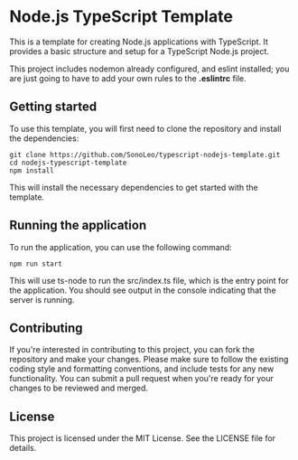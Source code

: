 # Node.js TypeScript Template

This is a template for creating Node.js applications with TypeScript. It provides a basic structure and setup for a TypeScript Node.js project.

This project includes nodemon already configured, and eslint installed; you are just going to have to add your own rules to the **.eslintrc** file.

## Getting started

To use this template, you will first need to clone the repository and install the dependencies:

```
git clone https://github.com/SonoLeo/typescript-nodejs-template.git
cd nodejs-typescript-template
npm install
```

This will install the necessary dependencies to get started with the template.

## Running the application

To run the application, you can use the following command:

```
npm run start
```

This will use ts-node to run the src/index.ts file, which is the entry point for the application. You should see output in the console indicating that the server is running.

## Contributing

If you're interested in contributing to this project, you can fork the repository and make your changes. Please make sure to follow the existing coding style and formatting conventions, and include tests for any new functionality. You can submit a pull request when you're ready for your changes to be reviewed and merged.

## License

This project is licensed under the MIT License. See the LICENSE file for details.
